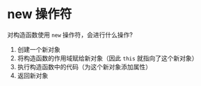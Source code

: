 # new 操作符

对构造函数使用 `new` 操作符，会进行什么操作?

1. 创建一个新对象
2. 将构造函数的作用域赋给新对象（因此 `this` 就指向了这个新对象）
3. 执行构造函数中的代码（为这个新对象添加属性）
4. 返回新对象